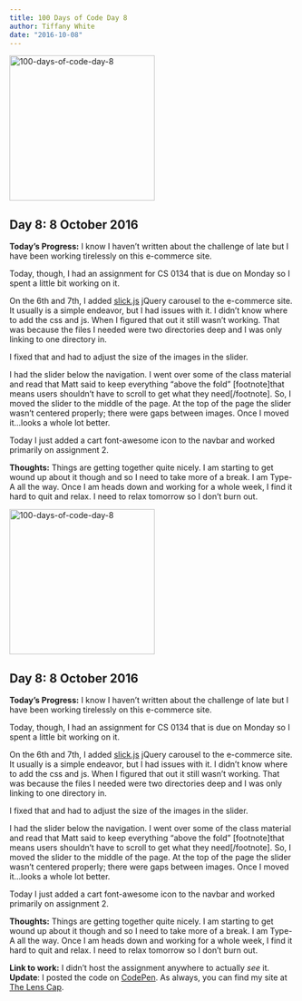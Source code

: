 ```yaml
---
title: 100 Days of Code Day 8
author: Tiffany White
date: "2016-10-08"
---
```



<img class="size-full wp-image-1362 aligncenter" src="https://helloburgh.me/wp-content/uploads/2016/10/code-optimization-xxl-2.png" alt="100-days-of-code-day-8" width="256" height="256" />

## Day 8: 8 October 2016

**Today’s Progress:** I know I haven’t written about the challenge of late but I have been working tirelessly on this e-commerce site.

Today, though, I had an assignment for CS 0134 that is due on Monday so I spent a little bit working on it.

On the 6th and 7th, I added [slick.js](http://kenwheeler.github.io/slick/) jQuery carousel to the e-commerce site. It usually is a simple endeavor, but I had issues with it. I didn’t know where to add the css and js. When I figured that out it still wasn’t working. That was because the files I needed were two directories deep and I was only linking to one directory in.

I fixed that and had to adjust the size of the images in the slider.

I had the slider below the navigation. I went over some of the class material and read that Matt said to keep everything “above the fold” [footnote]that means users shouldn’t have to scroll to get what they need[/footnote]. So, I moved the slider to the middle of the page. At the top of the page the slider wasn’t centered properly; there were gaps between images. Once I moved it…looks a whole lot better.

Today I just added a cart font-awesome icon to the navbar and worked primarily on assignment 2.

**Thoughts:** Things are getting together quite nicely. I am starting to get wound up about it though and so I need to take more of a break. I am Type-A all the way. Once I am heads down and working for a whole week, I find it hard to quit and relax. I need to relax tomorrow so I don’t burn out.




<img class="size-full wp-image-1362 aligncenter" src="https://helloburgh.me/wp-content/uploads/2016/10/code-optimization-xxl-2.png" alt="100-days-of-code-day-8" width="256" height="256" />

## Day 8: 8 October 2016

**Today’s Progress:** I know I haven’t written about the challenge of late but I have been working tirelessly on this e-commerce site.

Today, though, I had an assignment for CS 0134 that is due on Monday so I spent a little bit working on it.

On the 6th and 7th, I added [slick.js](http://kenwheeler.github.io/slick/) jQuery carousel to the e-commerce site. It usually is a simple endeavor, but I had issues with it. I didn’t know where to add the css and js. When I figured that out it still wasn’t working. That was because the files I needed were two directories deep and I was only linking to one directory in.

I fixed that and had to adjust the size of the images in the slider.

I had the slider below the navigation. I went over some of the class material and read that Matt said to keep everything “above the fold” [footnote]that means users shouldn’t have to scroll to get what they need[/footnote]. So, I moved the slider to the middle of the page. At the top of the page the slider wasn’t centered properly; there were gaps between images. Once I moved it…looks a whole lot better.

Today I just added a cart font-awesome icon to the navbar and worked primarily on assignment 2.

**Thoughts:** Things are getting together quite nicely. I am starting to get wound up about it though and so I need to take more of a break. I am Type-A all the way. Once I am heads down and working for a whole week, I find it hard to quit and relax. I need to relax tomorrow so I don’t burn out.





**Link to work:** I didn’t host the assignment anywhere to actually *see* it. **Update**: I posted the code on [CodePen](https://codepen.io/twhite96/pen/XjEgvq). As always, you can find my site at [The Lens Cap](https://twhite96.github.io/The-Lens-Cap/).